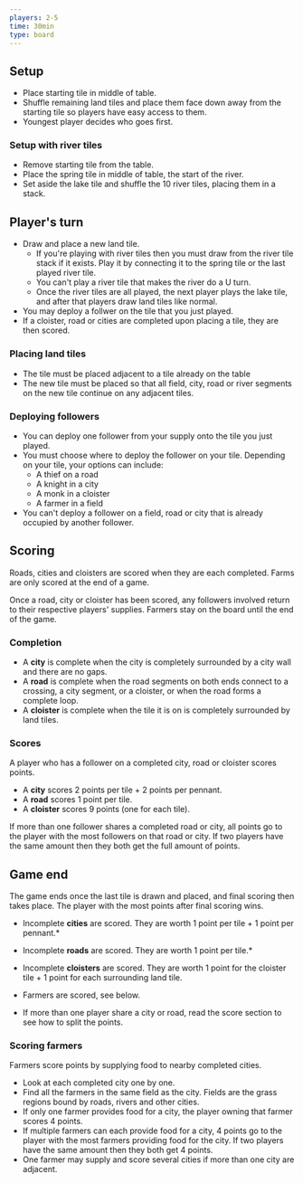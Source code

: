 ```yaml
---
players: 2-5
time: 30min
type: board
---
```


## Setup

* Place starting tile in middle of table.
* Shuffle remaining land tiles and place them face down away from the starting tile so players have easy access to them.
* Youngest player decides who goes first.

### Setup with river tiles
* Remove starting tile from the table.
* Place the spring tile in middle of table, the start of the river.
* Set aside the lake tile and shuffle the 10 river tiles, placing them in a stack.

## Player's turn

* Draw and place a new land tile.
  * If you're playing with river tiles then you must draw from the river tile stack if it exists. Play it by connecting it to the spring tile or the last played river tile.
  * You can't play a river tile that makes the river do a U turn.
  * Once the river tiles are all played, the next player plays the lake tile, and after that players draw land tiles like normal.
* You may deploy a follwer on the tile that you just played.
* If a cloister, road or cities are completed upon placing a tile, they are then scored.

### Placing land tiles

* The tile must be placed adjacent to a tile already on the table
* The new tile must be placed so that all field, city, road or river segments on the new tile continue on any adjacent tiles.

### Deploying followers

* You can deploy one follower from your supply onto the tile you just played.
* You must choose where to deploy the follower on your tile. Depending on your tile, your options can include:
  * A thief on a road
  * A knight in a city
  * A monk in a cloister
  * A farmer in a field
* You can't deploy a follower on a field, road or city that is already occupied by another follower.

## Scoring

Roads, cities and cloisters are scored when they are each completed. Farms are only scored at the end of a game.

Once a road, city or cloister has been scored, any followers involved return to their respective players' supplies. Farmers stay on the board until the end of the game.

### Completion

* A **city** is complete when the city is completely surrounded by a city wall and there are no gaps.
* A **road** is complete when the road segments on both ends connect to a crossing, a city segment, or a cloister, or when the road forms a complete loop.
* A **cloister** is complete when the tile it is on is completely surrounded by land tiles.

### Scores

A player who has a follower on a completed city, road or cloister scores points.

* A **city** scores 2 points per tile + 2 points per pennant.
* A **road** scores 1 point per tile.
* A **cloister** scores 9 points (one for each tile).

If more than one follower shares a completed road or city, all points go to the player with the most followers on that road or city. If two players have the same amount then they both get the full amount of points.

## Game end

The game ends once the last tile is drawn and placed, and final scoring then takes place. The player with the most points after final scoring wins.

* Incomplete **cities** are scored. They are worth 1 point per tile + 1 point per pennant.*
* Incomplete **roads** are scored. They are worth 1 point per tile.*
* Incomplete **cloisters** are scored. They are worth 1 point for the cloister tile + 1 point for each surrounding land tile.
* Farmers are scored, see below.

* If more than one player share a city or road, read the score section to see how to split the points.

### Scoring farmers

Farmers score points by supplying food to nearby completed cities.

* Look at each completed city one by one.
* Find all the farmers in the same field as the city. Fields are the grass regions bound by roads, rivers and other cities.
* If only one farmer provides food for a city, the player owning that farmer scores 4 points.
* If multiple farmers can each provide food for a city, 4 points go to the player with the most farmers providing food for the city. If two players have the same amount then they both get 4 points.
* One farmer may supply and score several cities if more than one city are adjacent.
